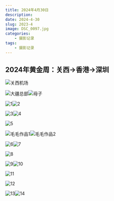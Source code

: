 ```yaml
---
title: 2024年4月30日
description: 
date: 2024-4-30
slug: 2023-4
image: DSC_0097.jpg
categories:
    - 摄影记录
tags:
    - 摄影记录
---
```


## 2024年黄金周：关西→香港→深圳
![关西机场](DSC_0028.jpg)


![大疆总部](DSC_0051.jpg)![母子](DSC_0068.jpg)


![1](DSC_0071.jpg)![2](DSC_0074.jpg)


![3](DSC_0081.jpg)![4](DSC_0097.jpg)


![5](DSC_0121.jpg)


![毛毛作品1](DSC_0149.jpg)![毛毛作品2](DSC_0150.jpg)


![6](DSC_0181.jpg)![7](DSC_0192.jpg)


![8](DSC_0209.jpg)


![9](DSC_0219.jpg)![10](DSC_0221.jpg)


![11](DSC_0224.jpg)


![12](DSC_0246.jpg)


![13](DSC_0251.jpg)![14](DSC_0283.jpg)


